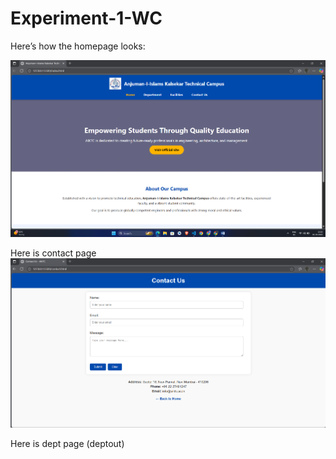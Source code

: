 # Experiment-1-WC


Here’s how the homepage looks:


![Home Screenshot](Screenshot%202025-10-16%20122248.png)


Here is contact page 
![Contact Screenshot](contactout)


Here is dept page
(deptout)
